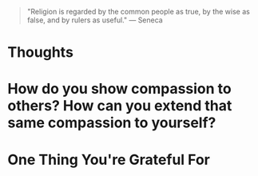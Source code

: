 
> \"Religion is regarded by the common people as true, by the wise as false, and by rulers as useful.\" — Seneca

# Thoughts

# How do you show compassion to others? How can you extend that same compassion to yourself?

# One Thing You're Grateful For

